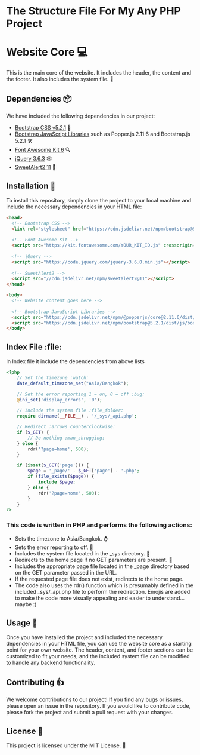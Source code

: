 # The Structure File For My Any PHP Project
 
# Website Core :computer:

This is the main core of the website. It includes the header, the content and the footer. It also includes the system file. :rocket:

## Dependencies :package:

We have included the following dependencies in our project:

- [Bootstrap CSS v5.2.1](https://getbootstrap.com/docs/5.2/getting-started/introduction/) :art:
- [Bootstrap JavaScript Libraries](https://getbootstrap.com/docs/5.2/getting-started/introduction/) such as Popper.js 2.11.6 and Bootstrap.js 5.2.1 :hammer_and_wrench:
- [Font Awesome Kit 6](https://fontawesome.com/) :mag:
- [jQuery 3.6.3](https://jquery.com/) :spider_web:
- [SweetAlert2 11](https://sweetalert2.github.io/) :candy:

## Installation :wrench:

To install this repository, simply clone the project to your local machine and include the necessary dependencies in your HTML file:

```html
<head>
  <!-- Bootstrap CSS -->
  <link rel="stylesheet" href="https://cdn.jsdelivr.net/npm/bootstrap@5.2.1/dist/css/bootstrap.min.css">
  
  <!-- Font Awesome Kit -->
  <script src="https://kit.fontawesome.com/YOUR_KIT_ID.js" crossorigin="anonymous"></script>
  
  <!-- jQuery -->
  <script src="https://code.jquery.com/jquery-3.6.0.min.js"></script>
  
  <!-- SweetAlert2 -->
  <script src="//cdn.jsdelivr.net/npm/sweetalert2@11"></script>
</head>

<body>
  <!-- Website content goes here -->
  
  <!-- Bootstrap JavaScript Libraries -->
  <script src="https://cdn.jsdelivr.net/npm/@popperjs/core@2.11.6/dist/umd/popper.min.js"></script>
  <script src="https://cdn.jsdelivr.net/npm/bootstrap@5.2.1/dist/js/bootstrap.min.js"></script>
</body>
```
## Index File :file:
In Index file it include the dependencies from above lists
```php
<?php
    // Set the timezone :watch:
    date_default_timezone_set("Asia/Bangkok");

    // Set the error reporting 1 = on, 0 = off :bug:
	@ini_set('display_errors', '0');

    // Include the system file :file_folder:
    require dirname(__FILE__) . '/_sys/_api.php';

    // Redirect :arrows_counterclockwise:
    if ($_GET) {
        // Do nothing :man_shrugging:
	} else {
		rdr('?page=home', 500);
	}

	if (isset($_GET['page'])) {
		$page = '_page/' . $_GET['page'] . '.php';
		if (file_exists($page)) {
			include $page;
		} else {
			rdr('?page=home', 500);
		}
	}
?>
```
### This code is written in PHP and performs the following actions:

- Sets the timezone to Asia/Bangkok. :watch:
- Sets the error reporting to off. :bug:
- Includes the system file located in the _sys directory. :file_folder:
- Redirects to the home page if no GET parameters are present. :arrows_counterclockwise:
- Includes the appropriate page file located in the _page directory based on the GET parameter passed in the URL.
- If the requested page file does not exist, redirects to the home page.
- The code also uses the rdr() function which is presumably defined in the included _sys/_api.php file to perform the redirection. Emojis are added to make the code more visually appealing and easier to understand... maybe :)

## Usage :rocket:
Once you have installed the project and included the necessary dependencies in your HTML file, you can use the website core as a starting point for your own website. The header, content, and footer sections can be customized to fit your needs, and the included system file can be modified to handle any backend functionality.

## Contributing :thumbsup:
We welcome contributions to our project! If you find any bugs or issues, please open an issue in the repository. If you would like to contribute code, please fork the project and submit a pull request with your changes.

## License :page_facing_up:
This project is licensed under the MIT License. :memo:
